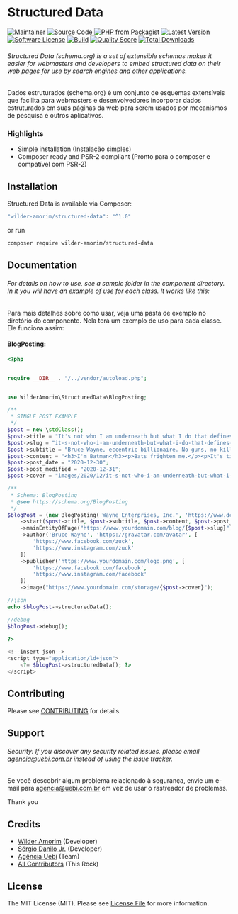 # Structured Data

[![Maintainer](http://img.shields.io/badge/maintainer-@wilder-amorim-blue.svg?style=flat-square)](https://twitter.com/WilderAmorim)
[![Source Code](http://img.shields.io/badge/source-wilder-amorim/structured-data-blue.svg?style=flat-square)](https://github.com/wilder-amorim/structured-data)
[![PHP from Packagist](https://img.shields.io/packagist/php-v/wilder-amorim/structured-data.svg?style=flat-square)](https://packagist.org/packages/wilder-amorim/structured-data)
[![Latest Version](https://img.shields.io/github/release/wilder-amorim/structured-data.svg?style=flat-square)](https://github.com/wilder-amorim/structured-data/releases)
[![Software License](https://img.shields.io/badge/license-MIT-brightgreen.svg?style=flat-square)](LICENSE)
[![Build](https://img.shields.io/scrutinizer/build/g/wilder-amorim/structured-data.svg?style=flat-square)](https://scrutinizer-ci.com/g/wilder-amorim/structured-data)
[![Quality Score](https://img.shields.io/scrutinizer/g/wilder-amorim/structured-data.svg?style=flat-square)](https://scrutinizer-ci.com/g/wilder-amorim/structured-data)
[![Total Downloads](https://img.shields.io/packagist/dt/wilder-amorim/structured-data.svg?style=flat-square)](https://packagist.org/packages/cwilder-amorim/structured-data)

###### Structured Data (schema.org) is a set of extensible schemas makes it easier for webmasters and developers to embed  structured data on their web pages for use by search engines and other applications.

Dados estruturados (schema.org) é um conjunto de esquemas extensíveis que facilita para webmasters e desenvolvedores incorporar dados estruturados em suas páginas da web para serem usados por mecanismos de pesquisa e outros aplicativos.

### Highlights

- Simple installation (Instalação simples)
- Composer ready and PSR-2 compliant (Pronto para o composer e compatível com PSR-2)

## Installation

Structured Data is available via Composer:

```bash
"wilder-amorim/structured-data": "^1.0"
```

or run

```bash
composer require wilder-amorim/structured-data
```

## Documentation

###### For details on how to use, see a sample folder in the component directory. In it you will have an example of use for each class. It works like this:

Para mais detalhes sobre como usar, veja uma pasta de exemplo no diretório do componente. Nela terá um exemplo de uso para cada classe. Ele funciona assim:

#### BlogPosting:

```php
<?php


require __DIR__ . "/../vendor/autoload.php";


use WilderAmorim\StructuredData\BlogPosting;

/**
 * SINGLE POST EXAMPLE
 */
$post = new \stdClass();
$post->title = "It's not who I am underneath but what I do that defines me.";
$post->slug = "it-s-not-who-i-am-underneath-but-what-i-do-that-defines-me";
$post->subtitle = "Bruce Wayne, eccentric billionaire. No guns, no killing. Swear to me! I'm Batman";
$post->content = "<h3>I'm Batman</h3><p>Bats frighten me.</p><p>It's time my enemies shared my dread.</p>";
$post->post_date = "2020-12-30";
$post->post_modified = "2020-12-31";
$post->cover = "images/2020/12/it-s-not-who-i-am-underneath-but-what-i-do-that-defines-me.jpg";

/**
 * Schema: BlogPosting
 * @see https://schema.org/BlogPosting
 */
$blogPost = (new BlogPosting('Wayne Enterprises, Inc.', 'https://www.dccomics.com'))
    ->start($post->title, $post->subtitle, $post->content, $post->post_date, $post->post_modified)
    ->mainEntityOfPage("https://www.yourdomain.com/blog/{$post->slug}")
    ->author('Bruce Wayne', 'https://gravatar.com/avatar', [
        'https://www.facebook.com/zuck',
        'https://www.instagram.com/zuck'
    ])
    ->publisher('https://www.yourdomain.com/logo.png', [
        'https://www.facebook.com/facebook',
        'https://www.instagram.com/facebook'
    ])
    ->image("https://www.yourdomain.com/storage/{$post->cover}");

//json
echo $blogPost->structuredData();

//debug
$blogPost->debug();

?>

<!--insert json-->
<script type="application/ld+json">
    <?= $blogPost->structuredData(); ?>
</script>
```

## Contributing

Please see [CONTRIBUTING](https://github.com/wilder-amorim/structured-data/blob/master/CONTRIBUTING.md) for details.

## Support

###### Security: If you discover any security related issues, please email agencia@uebi.com.br instead of using the issue tracker.

Se você descobrir algum problema relacionado à segurança, envie um e-mail para agencia@uebi.com.br em vez de usar o rastreador de problemas.

Thank you

## Credits

- [Wilder Amorim](https://github.com/wilder-amorim) (Developer)
- [Sérgio Danilo Jr.](https://github.com/sergiodanilojr) (Developer)
- [Agência Uebi](https://www.uebi.com.br) (Team)
- [All Contributors](https://github.com/wilder-amorim/structured-data/contributors) (This Rock)

## License

The MIT License (MIT). Please see [License File](https://github.com/wilder-amorim/structured-data/blob/master/LICENSE) for more information.